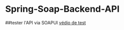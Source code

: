 # Spring-Soap-Backend-API
##tester l'API  via SOAPUI
[védio de test](https://github.com/user-attachments/assets/32413f8a-8c29-49c3-aef4-b31e3b8c7cbf
)
